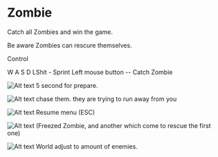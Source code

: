 # Zombie

Catch all Zombies and win the game.

Be aware Zombies can rescure themselves.

Control

  W
A S D
LShit - Sprint
Left mouse button -- Catch Zombie


![Alt text](https://i.ibb.co/nsWz4RX/1.png "")
5 second for prepare.

![Alt text](https://i.ibb.co/DpDbhth/2.png "chase them")
chase them. they are trying to run away from you

![Alt text](https://i.ibb.co/chdBFNb/3.png "Optional title")
Resume menu (ESC)

![Alt text](https://i.ibb.co/M1MFJ1P/4.png "Optional title")
(Freezed Zombie, and another which come to rescue the first one)

![Alt text](https://i.ibb.co/T1h3BvC/5.png "Optional title")
World adjust to amount of enemies.


